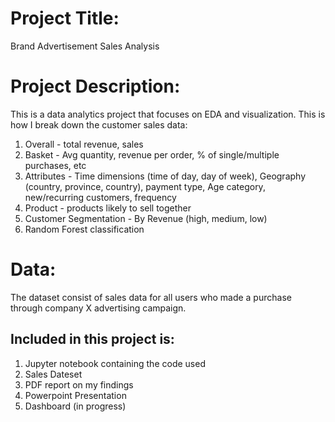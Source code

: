 # **Project Title:** 
Brand Advertisement Sales Analysis

# **Project Description:** 
This is a data analytics project that focuses on EDA and visualization. This is how I break down the customer sales data:
1. Overall - total revenue, sales
2. Basket - Avg quantity, revenue per order, % of single/multiple purchases, etc
3. Attributes - Time dimensions (time of day, day of week), Geography (country, province, country), payment type, Age category, new/recurring customers, frequency
4. Product - products likely to sell together
5. Customer Segmentation - By Revenue (high, medium, low)
6. Random Forest classification

# **Data:** 
The dataset consist of sales data for all users who made a purchase through company X advertising campaign. 

## **Included in this project is:**
1. Jupyter notebook containing the code used
2. Sales Dateset
3. PDF report on my findings
4. Powerpoint Presentation
5. Dashboard (in progress)
